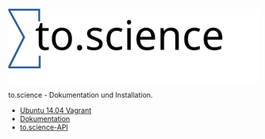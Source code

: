 ![to.science Logo](/doc/resources/images/to.science.svg "to.science Logo")

to.science - Dokumentation und Installation.

 
- [Ubuntu 14.04 Vagrant](https://github.com/hbz/Regal/tree/master/vagrant/ubuntu-14.04)
- [Dokumentation](https://hbz.github.io/to.science/doc/regal.html)
- [to.science-API](https://hbz.github.io/to.science/doc/api.html)

